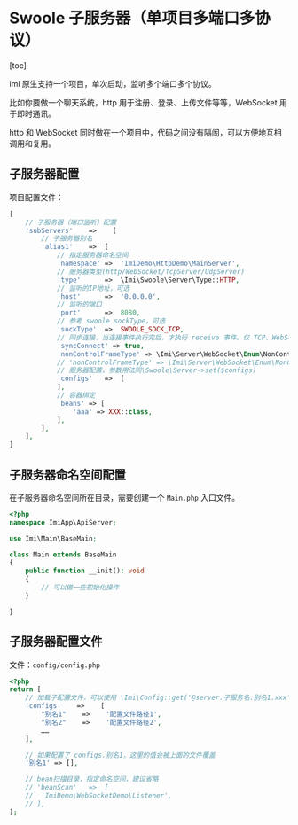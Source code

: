 # Swoole 子服务器（单项目多端口多协议）

[toc]

imi 原生支持一个项目，单次启动，监听多个端口多个协议。

比如你要做一个聊天系统，http 用于注册、登录、上传文件等等，WebSocket 用于即时通讯。

http 和 WebSocket 同时做在一个项目中，代码之间没有隔阂，可以方便地互相调用和复用。

## 子服务器配置

项目配置文件：

```php
[
    // 子服务器（端口监听）配置
    'subServers'    =>    [
        // 子服务器别名
        'alias1'	=>	[
            // 指定服务器命名空间
            'namespace'	=>	'ImiDemo\HttpDemo\MainServer',
            // 服务器类型(http/WebSocket/TcpServer/UdpServer)
            'type'		=>	\Imi\Swoole\Server\Type::HTTP,
            // 监听的IP地址，可选
            'host'		=>	'0.0.0.0',
            // 监听的端口
            'port'		=>	8080,
            // 参考 swoole sockType，可选
            'sockType'	=>	SWOOLE_SOCK_TCP,
            // 同步连接，当连接事件执行完后，才执行 receive 事件。仅 TCP、WebSocket 有效
            'syncConnect' => true,
            'nonControlFrameType' => \Imi\Server\WebSocket\Enum\NonControlFrameType::TEXT, // 配置 WebSocket 纯文本通信协议
            // 'nonControlFrameType' => \Imi\Server\WebSocket\Enum\NonControlFrameType::BINARY, // 配置 WebSocket 二进制通信协议
            // 服务器配置，参数用法同\Swoole\Server->set($configs)
            'configs'	=>	[
            ],
            // 容器绑定
            'beans' => [
                'aaa' => XXX::class,
            ],
        ],
    ],
]
```

## 子服务器命名空间配置

在子服务器命名空间所在目录，需要创建一个 `Main.php` 入口文件。

```php
<?php
namespace ImiApp\ApiServer;

use Imi\Main\BaseMain;

class Main extends BaseMain
{
    public function __init(): void
    {
        // 可以做一些初始化操作
    }

}
```

## 子服务器配置文件

文件：`config/config.php`

```php
<?php
return [
    // 加载子配置文件，可以使用 \Imi\Config::get('@server.子服务名.别名1.xxx') 获取
    'configs'    =>    [
        "别名1"    =>    '配置文件路径1',
        "别名2"    =>    '配置文件路径2',
        ……
    ],

    // 如果配置了 configs.别名1，这里的值会被上面的文件覆盖
    '别名1' => [],

    // bean扫描目录，指定命名空间，建议省略
    // 'beanScan'	=>	[
    // 	'ImiDemo\WebSocketDemo\Listener',
    // ],
];
```
